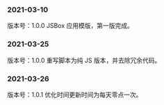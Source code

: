 ### 2021-03-10

版本号：1.0.0
JSBox 应用模版，第一版完成。

### 2021-03-25

版本号：1.0.0
重写脚本为纯 JS 版本，并去除冗余代码。

### 2021-03-26

版本号：1.0.1
优化时间更新时间为每天零点一次。
